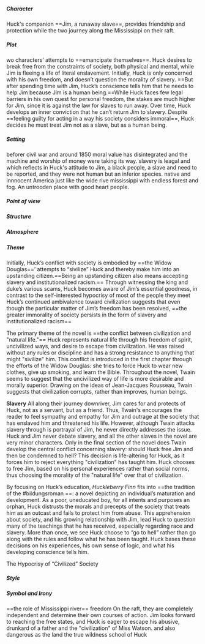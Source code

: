 


##### Character
Huck's companion ==Jim, a runaway slave==, provides friendship and protection while the two journey along the Mississippi on their raft.

##### Plot
wo characters’ attempts to ==emancipate themselves==. Huck desires to break free from the constraints of society, both physical and mental, while Jim is fleeing a life of literal enslavement.
Initially, Huck is only concerned with his own freedom, and doesn’t question the morality of slavery. ==But after spending time with Jim, Huck’s conscience tells him that he needs to help Jim because Jim is a human being.==While Huck faces few legal barriers in his own quest for personal freedom, the stakes are much higher for Jim, since it is against the law for slaves to run away. Over time, Huck develops an inner conviction that he can’t return Jim to slavery. Despite ==feeling guilty for acting in a way his society considers immoral==, Huck decides he must treat Jim not as a slave, but as a human being.

##### Setting
beforer civil war and around 1850
moral value has disintegrated and the machine and worship of money were taking its way. slavery is leagal and which reflects in Huck's attitude to Jim, a black people, a slave and need to be reported, and they were not human but an inferior species.
native and innnocent America just like the wide rive mississippi with endless forest and fog. An untrooden place with good heart people.



##### Point of view


##### Structure


##### Atmosphere


##### Theme
Initially, Huck’s conflict with society is embodied by ==the Widow Douglas==’ attempts to “sivilize” Huck and thereby make him into an upstanding citizen.==Being an upstanding citizen also means accepting slavery and institutionalized racism.==
Through witnessing the king and duke’s various scams, Huck becomes aware of Jim’s essential goodness, in contrast to the self-interested hypocrisy of most of the people they meet
Huck’s continued ambivalence toward civilization suggests that even though the particular matter of Jim’s freedom has been resolved, ==the greater immorality of society persists in the form of slavery and institutionalized racism==

The primary theme of the novel is ==the conflict between civilization and "natural life."== Huck represents natural life through his freedom of spirit, uncivilized ways, and desire to escape from civilization. He was raised without any rules or discipline and has a strong resistance to anything that might "sivilize" him. This conflict is introduced in the first chapter through the efforts of the Widow Douglas: she tries to force Huck to wear new clothes, give up smoking, and learn the Bible. Throughout the novel, Twain seems to suggest that the uncivilized way of life is more desirable and morally superior. Drawing on the ideas of Jean-Jacques Rousseau, Twain suggests that civilization corrupts, rather than improves, human beings.

**Slavery** 
All along their journey downriver, Jim cares for and protects of Huck, not as a servant, but as a friend. Thus, Twain's encourages the reader to feel sympathy and empathy for Jim and outrage at the society that has enslaved him and threatened his life. However, although Twain attacks slavery through is portrayal of Jim, he never directly addresses the issue. Huck and Jim never debate slavery, and all the other slaves in the novel are very minor characters. Only in the final section of the novel does Twain develop the central conflict concerning slavery: should Huck free Jim and then be condemned to hell? This decision is life-altering for Huck, as it forces him to reject everything "civilization" has taught him. Huck chooses to free Jim, based on his personal experiences rather than social norms, thus choosing the morality of the "natural life" over that of civilization.

By focusing on Huck’s education, _Huckleberry Finn_ fits into ==the tradition of the #bildungsroman ==: a novel depicting an individual’s maturation and development. As a poor, uneducated boy, for all intents and purposes an orphan, Huck distrusts the morals and precepts of the society that treats him as an outcast and fails to protect him from abuse. This apprehension about society, and his growing relationship with Jim, lead Huck to question many of the teachings that he has received, especially regarding race and slavery. More than once, we see Huck choose to “go to hell” rather than go along with the rules and follow what he has been taught. Huck bases these decisions on his experiences, his own sense of logic, and what his developing conscience tells him.

The Hypocrisy of “Civilized” Society




##### Style


##### Symbol and Irony

==the role of Mississippi river==
freedom
On the raft, they are completely independent and determine their own courses of action. Jim looks forward to reaching the free states, and Huck is eager to escape his abusive, drunkard of a father and the "civilization" of Miss Watson.
and also dangerous as the land
the true wildness
school of Huck